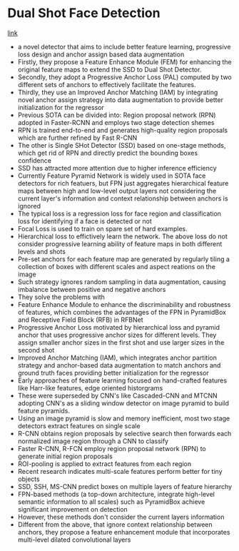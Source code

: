 # Dual Shot Face Detection

[link](https://arxiv.org/pdf/1810.10220.pdf)

* a novel detector that aims to include better feature learning, progressive loss design and anchor assign based data augmentation
* Firstly, they propose a Feature Enhance Module (FEM) for enhancing the original feature maps to extend the SSD to Dual Shot Detector.
* Secondly, they adopt a Progressive Anchor Loss (PAL) computed by two different sets of anchors to effectively facilitate the features.
* Thirdly, they use an Improved Anchor Matching (IAM) by integrating novel anchor assign strategy into data augmentation
to provide better initialization for the regressor
* Previous SOTA can be divided into: Region proposal network (RPN) adopted in Faster-RCNN and employs two stage detection shemes
* RPN is trained end-to-end and generates high-quality region proposals which are further refined by Fast R-CNN
* The other is Single SHot Detector (SSD) based on one-stage methods, which get rid of RPN and directly predict the bounding boxes confidence
* SSD has attracted more attention due to higher inference efficiency
* Currently Feature Pyramid Network is widely used in SOTA face detectors for rich featuers, but FPN just aggregates hierarchical feature maps between high and low-level output layers not considering the current layer's information and context relationship between anchors is ignored
* The typical loss is a regression loss for face region and classification loss for identifying if a face is detected or not
* Focal Loss is used to train on spare set of hard examples. 
* Hierarchical loss to effictively learn the network. The above loss do not consider progressive learning ability of feature maps in both different levels and shots
* Pre-set anchors for each feature map are generated by regularly tiling a collection of boxes with different scales and aspect reations on the image
* Such strategy ignores random sampling in data augmentation, causing imbalance between positive and negative anchors
* They solve the problems with
* Feature Enhance Module to enhance the discriminability and robustness of features, which combines the advantages of the FPN in PyramidBox and Receptive Field Block (RFB) in RFBNet
* Progressive Anchor Loss motivated by hierarchical loss and pyramid anchor that uses progressive anchor sizes for different levels. They assign smaller anchor sizes in the first shot and use larger sizes in the second shot
* Improved Anchor Matching (IAM), which integrates anchor partition strategy and anchor-based data augmentation to match anchors and ground truth faces providing better initialization for the regressor
* Early approaches of feature learning focused on hand-crafted features like Harr-like features, edge oriented historgrams
* These were superseded by CNN's like Cascaded-CNN and MTCNN adopting CNN's as a sliding window detector on image pyramid to build feature pyramids.
* Using an image pyramid is slow and memory inefficient, most two stage detectors extract features on single scale
* R-CNN obtains region proposals by selective search then forwards each normalized image region through a CNN to classify
* Faster R-CNN, R-FCN employ region proposal network (RPN) to generate initial region proposals
* ROI-pooling is applied to extract features from each region
* Recent research indicates multi-scale features perform better for tiny objects
* SSD, SSH, MS-CNN predict boxes on multiple layers of feature hierarchy
* FPN-based methods (a top-down architecture, integrate high-level semantic information to all scales) such as PyramidBox achieve significant improvement on detection
* However, these methods don't consider the current layers information
* Different from the above, that ignore context relationship between anchors, they propose a feature enhancement module that incorporates multi-level dilated convolutional layers

